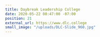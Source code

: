 ```yaml
---
title: Daybreak Leadership College
date: 2020-05-22 08:47:00 -07:00
position: 21
external_url: https://www.dlc.college
small_image: "/uploads/DLC-Slide_960.jpg"
---
```


